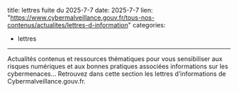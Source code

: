  
title: lettres fuite du 2025-7-7
date: 2025-7-7
lien: "https://www.cybermalveillance.gouv.fr/tous-nos-contenus/actualites/lettres-d-information"
categories:
  - lettres
---

Actualités
contenus et ressources thématiques pour vous sensibiliser aux risques numériques et aux bonnes pratiques associées
informations sur les cybermenaces… Retrouvez dans cette section les lettres d’informations de Cybermalveillance.gouv.fr.
